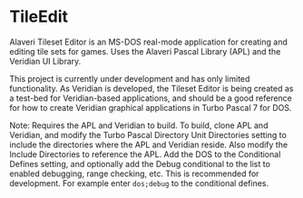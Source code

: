 
# TileEdit

Alaveri Tileset Editor is an MS-DOS real-mode application for creating and editing tile sets for games.  Uses the Alaveri Pascal Library (APL) and the Veridian UI Library.

This project is currently under development and has only limited functionality.  As Veridian is developed, the Tileset Editor is being created as a test-bed for Veridian-based applications, and should be a good reference for how to create Veridian graphical applications in Turbo Pascal 7 for DOS.

Note:  Requires the APL and Veridian to build.  To build, clone APL and Veridian, and modify the Turbo Pascal Directory Unit Directories setting to include the directories where the APL and Veridian reside.  Also modify the Include Directories to reference the APL.  Add the DOS to the Conditional Defines setting, and optionally add the Debug conditional to the list to enabled debugging, range checking, etc.  This is recommended for development.  For example enter ```dos;debug``` to the conditional defines.
